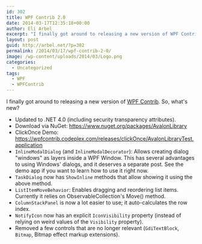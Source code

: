 ```yaml
---
id: 302
title: WPF Contrib 2.0
date: 2014-03-17T12:35:18+00:00
author: Eli Arbel
excerpt: "I finally got around to releasing a new version of WPF Contrib. What's new? See inside."
layout: post
guid: http://arbel.net/?p=302
permalink: /2014/03/17/wpf-contrib-2-0/
image: /wp-content/uploads/2014/03/Logo.png
categories:
  - Uncategorized
tags:
  - WPF
  - WPFContrib
---
```

I finally got around to releasing a new version of [WPF Contrib](https://wpfcontrib.codeplex.com/). So, what's new?

<!--more-->

* Updated to .NET 4.0 (including security transparency attributes).
* Download via NuGet: https://www.nuget.org/packages/AvalonLibrary
* ClickOnce Demo: https://wpfcontrib.codeplex.com/releases/clickOnce/AvalonLibraryTest.application
* `InlineModalDialog` (and `InlineModalDecorator`): Allows creating dialog "windows" as layers inside a WPF Window. This has several advantages to using Windows' dialogs, and it deserves a separate post. See the demo app if you want to learn how to use it right now.
* `TaskDialog` now has `ShowInline` methods that allow showing it using the above method.
* `ListItemMoveBehavior`: Enables dragging and reordering list items. Currently it relies on ObservableCollection's Move() method.
* `ColumnStackPanel` is now a lot easier to use; it auto-calculates the row index.
* `NotifyIcon` now has an explicit `IconVisibility` property (instead of relying on weird values of the `Visibility` property).
* Removed a few controls that are no longer relevant (`GdiTextBlock`, `Bitmap`, Bitmap effect markup extensions).
